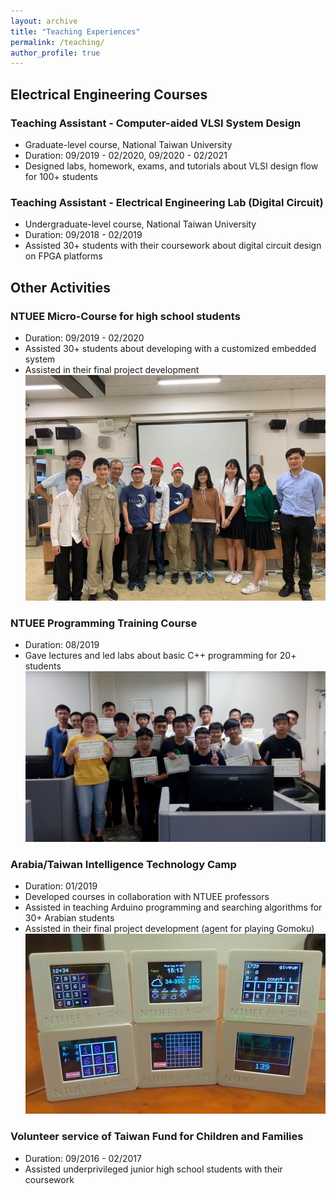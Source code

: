 ```yaml
---
layout: archive
title: "Teaching Experiences"
permalink: /teaching/
author_profile: true
---
```


## Electrical Engineering Courses
### Teaching Assistant - Computer-aided VLSI System Design
* Graduate-level course, National Taiwan University
* Duration: 09/2019 - 02/2020, 09/2020 - 02/2021
* Designed labs, homework, exams, and tutorials about VLSI design flow for 100+ students

### Teaching Assistant - Electrical Engineering Lab (Digital Circuit)
* Undergraduate-level course, National Taiwan University
* Duration: 09/2018 - 02/2019
* Assisted 30+ students with their coursework about digital circuit design on FPGA platforms

## Other Activities
### NTUEE Micro-Course for high school students
* Duration: 09/2019 - 02/2020
* Assisted 30+ students about developing with a customized embedded system
* Assisted in their final project development <br/>
<img src='/images/Teach-micro.jpg' width='600' > <br/>

### NTUEE Programming Training Course
* Duration: 08/2019
* Gave lectures and led labs about basic C++ programming for 20+ students <br/>
<img src='/images/Teach-cpp.jpg' width='600' > <br/>

### Arabia/Taiwan Intelligence Technology Camp
* Duration: 01/2019
* Developed courses in collaboration with NTUEE professors
* Assisted in teaching Arduino programming and searching algorithms for 30+ Arabian students
* Assisted in their final project development (agent for playing Gomoku) <br/>
<img src='/images/Teach-arabia.jpg' width='600' > <br/>

### Volunteer service of Taiwan Fund for Children and Families
* Duration: 09/2016 - 02/2017
* Assisted underprivileged junior high school students with their coursework <br/>

<!--
{% include base_path %}

{% for post in site.teaching reversed %}
  {% include archive-single.html %}
{% endfor %}
-->